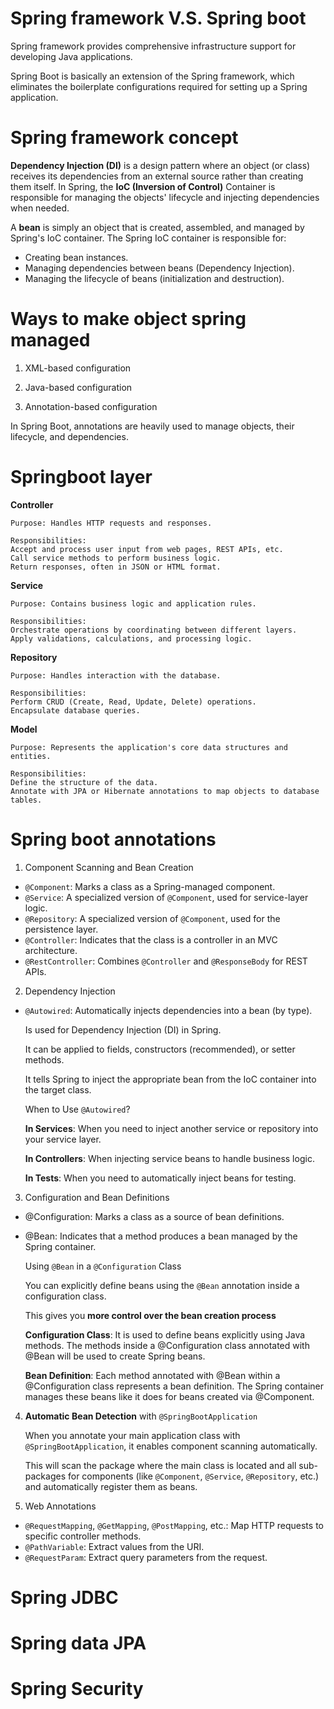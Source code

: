 # Spring framework V.S. Spring boot 

Spring framework provides comprehensive infrastructure support for developing Java applications. 

Spring Boot is basically an extension of the Spring framework, which eliminates the boilerplate configurations required for setting up a Spring application.

# Spring framework concept

**Dependency Injection (DI)** is a design pattern where an object (or class) receives its dependencies from an external source rather than creating them itself. 
In Spring, the **IoC (Inversion of Control)** Container is responsible for managing the objects' lifecycle and injecting dependencies when needed.

A **bean** is simply an object that is created, 
assembled, and managed by Spring's IoC container. The Spring IoC container is responsible for:

- Creating bean instances.
- Managing dependencies between beans (Dependency Injection).
- Managing the lifecycle of beans (initialization and destruction).

# Ways to make object spring managed

1) XML-based configuration

2) Java-based configuration

3) Annotation-based configuration


In Spring Boot, annotations are heavily used to manage objects, their lifecycle, and dependencies.

# Springboot layer

**Controller**

    Purpose: Handles HTTP requests and responses.
    
    Responsibilities:
    Accept and process user input from web pages, REST APIs, etc.
    Call service methods to perform business logic.
    Return responses, often in JSON or HTML format.

**Service**

    Purpose: Contains business logic and application rules.

    Responsibilities:
    Orchestrate operations by coordinating between different layers.
    Apply validations, calculations, and processing logic.


**Repository**

    Purpose: Handles interaction with the database.
    
    Responsibilities:
    Perform CRUD (Create, Read, Update, Delete) operations.
    Encapsulate database queries.

**Model**

    Purpose: Represents the application's core data structures and entities.
    
    Responsibilities:
    Define the structure of the data.
    Annotate with JPA or Hibernate annotations to map objects to database tables.

# Spring boot annotations

1. Component Scanning and Bean Creation
   
- `@Component`: Marks a class as a Spring-managed component.
- `@Service`: A specialized version of `@Component`, used for service-layer logic.
- `@Repository`: A specialized version of `@Component`, used for the persistence layer.
- `@Controller`: Indicates that the class is a controller in an MVC architecture.
- `@RestController`: Combines `@Controller` and `@ResponseBody` for REST APIs.

2) Dependency Injection
   
- `@Autowired`: Automatically injects dependencies into a bean (by type).

    Is used for Dependency Injection (DI) in Spring.
  
    It can be applied to fields, constructors (recommended), or setter methods.
  
    It tells Spring to inject the appropriate bean from the IoC container into the target class.

    When to Use `@Autowired`?
  
    **In Services**: When you need to inject another service or repository into your service layer.
  
    **In Controllers**: When injecting service beans to handle business logic.
  
    **In Tests**: When you need to automatically inject beans for testing.
  
3) Configuration and Bean Definitions
   
- @Configuration: Marks a class as a source of bean definitions.
- @Bean: Indicates that a method produces a bean managed by the Spring container.
  
    Using `@Bean` in a `@Configuration` Class

    You can explicitly define beans using the `@Bean` annotation inside a configuration class.
   
    This gives you **more control over the bean creation process**

    **Configuration Class**: It is used to define beans explicitly using Java methods. The methods inside a @Configuration class annotated with @Bean will be used to create Spring beans.

    **Bean Definition**: Each method annotated with @Bean within a @Configuration class represents a bean definition. The Spring container manages these beans like it does for beans created via @Component.

4) **Automatic Bean Detection** with `@SpringBootApplication`
    
    When you annotate your main application class with `@SpringBootApplication`, it enables component scanning automatically. 
  
    This will scan the package where the main class is located and all sub-packages for components (like `@Component`, `@Service`, `@Repository`, etc.) and automatically register them as beans.

5) Web Annotations
   
- `@RequestMapping`, `@GetMapping`, `@PostMapping`, etc.: Map HTTP requests to specific controller methods.
- `@PathVariable`: Extract values from the URI.
- `@RequestParam`: Extract query parameters from the request.


# Spring JDBC

# Spring data JPA

# Spring Security
